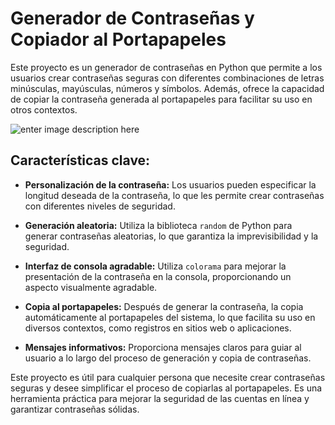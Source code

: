 # Generador de Contraseñas y Copiador al Portapapeles

Este proyecto es un generador de contraseñas en Python que permite a los usuarios crear contraseñas seguras con diferentes combinaciones de letras minúsculas, mayúsculas, números y símbolos. Además, ofrece la capacidad de copiar la contraseña generada al portapapeles para facilitar su uso en otros contextos.

![enter image description here](https://lh3.googleusercontent.com/pw/ADCreHeL1vCkjd-3tXDw1GbtT6DeaV0J87p351OSQTPuOV-4224CIWNg1I5UFOj79v_IRsLWLPdQDy6LGvnJaRBC_abQxTdIqpi9Zt-nRIx1wM_99JH1J96TpjEGIE4YDj71bJ9vM7wagcHLZBhRWhUX9_SYJ817ym5L0mYIoe21itgQJtVWU9TQXsXF-YJABfEAH1elnqxAiTrYj--eC6Oj5xN1XslYU_zJ3mH5Ni-TtyG1ysn69oQXnsKQjA46Y7qrI3FnrEZ3ThFUAsY6tlIIwESpwDzLvDUYgCa_wLay1qFtogUXAvSnfKKKxWoLkFN0YVP-os28mY_Mt6fknnQ_6qgkqTXkCtQvzgQBagvCV5OlHLKL3DP7iIdlpqtSDFa_RZwNyS6eJyPFRcu8nQMH_7dROyDHYAROSJRPU9HSQAo8eIa5rw1BeSctIjUz0KFjPvAc404v5XAuYFMYzVOx7OdJsKw6G-WjAJEIlnpTxHbcYMI0PVZo2Bcfk-GO3Q7Tr_ur6N3BlqQZAimpBeLz1BVbxGdZ_rGhWEiD4lSnZeHEgeL1ZjqXtqFP53G2-1tPjCYPsg5iknxeSzLjgK0En9mXfrZu7pfUGgvLv6cCfnQOLu2rn4vGnyuPNW5IdW7icczcVnwILeTVqE8asC_DAcUMRAmSV6fyVrdRVcetQPVxCAaziz3Bq5YYiO65f-AaLBJ2E6jKYhkNJeMbfLVm9SDePnI_lUJ0GG9cDIk39wsJKf2DLqYtflENskBNJpuUxa9lPc4npcf5XiphMQnpKEW_H8I7LiplKTzUbtnhTR1m7eOTpzLV93xfmkjgx2bJ25D6cc5ASwkGkYlXhWmK0RU4Aa5KmckHtO_qYxUFt-jwed_pgNepT7942dWK3sNs8_XWM0jeiW0R_uIeKYA-PRs4NvntevVA2epWvNATHN3_RYhYESm6sBALN92e=w951-h167-s-no-gm?authuser=0)
## Características clave:

-   **Personalización de la contraseña:** Los usuarios pueden especificar la longitud deseada de la contraseña, lo que les permite crear contraseñas con diferentes niveles de seguridad.
    
-   **Generación aleatoria:** Utiliza la biblioteca `random` de Python para generar contraseñas aleatorias, lo que garantiza la imprevisibilidad y la seguridad.
    
-   **Interfaz de consola agradable:** Utiliza `colorama` para mejorar la presentación de la contraseña en la consola, proporcionando un aspecto visualmente agradable.
    
-   **Copia al portapapeles:** Después de generar la contraseña, la copia automáticamente al portapapeles del sistema, lo que facilita su uso en diversos contextos, como registros en sitios web o aplicaciones.
    
-   **Mensajes informativos:** Proporciona mensajes claros para guiar al usuario a lo largo del proceso de generación y copia de contraseñas.
    

Este proyecto es útil para cualquier persona que necesite crear contraseñas seguras y desee simplificar el proceso de copiarlas al portapapeles. Es una herramienta práctica para mejorar la seguridad de las cuentas en línea y garantizar contraseñas sólidas.
